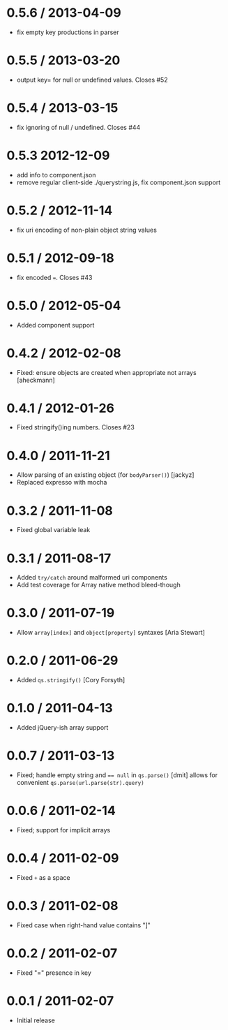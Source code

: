 
0.5.6 / 2013-04-09
==================

  * fix empty key productions in parser

0.5.5 / 2013-03-20
==================

  * output key= for null or undefined values. Closes #52

0.5.4 / 2013-03-15
==================

  * fix ignoring of null / undefined. Closes #44

0.5.3 2012-12-09
==================

  * add info to component.json
  * remove regular client-side ./querystring.js, fix component.json support

0.5.2 / 2012-11-14
==================

  * fix uri encoding of non-plain object string values

0.5.1 / 2012-09-18
==================

  * fix encoded `=`. Closes #43

0.5.0 / 2012-05-04
==================

  * Added component support

0.4.2 / 2012-02-08
==================

  * Fixed: ensure objects are created when appropriate not arrays [aheckmann]

0.4.1 / 2012-01-26
==================

  * Fixed stringify()ing numbers. Closes #23

0.4.0 / 2011-11-21
==================

  * Allow parsing of an existing object (for `bodyParser()`) [jackyz]
  * Replaced expresso with mocha

0.3.2 / 2011-11-08
==================

  * Fixed global variable leak

0.3.1 / 2011-08-17
==================

  * Added `try/catch` around malformed uri components
  * Add test coverage for Array native method bleed-though

0.3.0 / 2011-07-19
==================

  * Allow `array[index]` and `object[property]` syntaxes [Aria Stewart]

0.2.0 / 2011-06-29
==================

  * Added `qs.stringify()` [Cory Forsyth]

0.1.0 / 2011-04-13
==================

  * Added jQuery-ish array support

0.0.7 / 2011-03-13
==================

  * Fixed; handle empty string and `== null` in `qs.parse()` [dmit]
    allows for convenient `qs.parse(url.parse(str).query)`

0.0.6 / 2011-02-14
==================

  * Fixed; support for implicit arrays

0.0.4 / 2011-02-09
==================

  * Fixed `+` as a space

0.0.3 / 2011-02-08
==================

  * Fixed case when right-hand value contains "]"

0.0.2 / 2011-02-07
==================

  * Fixed "=" presence in key

0.0.1 / 2011-02-07
==================

  * Initial release
